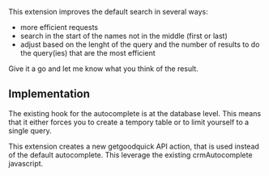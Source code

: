 This extension improves the default search in several ways:
- more efficient requests
- search in the start of the names not in the middle (first or last)
- adjust based on the lenght of the query and the number of results to do the query(ies) that are the most efficient

Give it a go and let me know what you think of the result.

## Implementation ##
The existing hook for the autocomplete is at the database level. 
This means that it either forces you to create a tempory table or to limit yourself to a single query.

This extension creates a new getgoodquick API action, that is used instead of the default autocomplete. This leverage the existing crmAutocomplete javascript.
 
